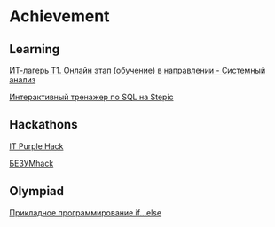 # Achievement

## Learning

[ИТ-лагерь Т1. Онлайн этап (обучение) в направлении - Системный анализ](https://github.com/MelnikNO/Achievement/blob/main/Сертификат%20СА%20Мельник%20НО.pdf)

[Интерактивный тренажер по SQL на Stepic](https://github.com/MelnikNO/Achievement/blob/main/МельникНОstepik.pdf)

## Hackathons

[IT Purple Hack](https://github.com/MelnikNO/Achievement/blob/main/Мельник%20Наталья_purple.pdf)

[БЕЗУМhack](https://github.com/MelnikNO/Achievement/blob/main/Мельник%20Наталья_безумхак.pdf)

## Olympiad

[Прикладное программирование if...else]()

